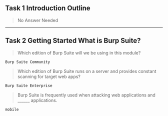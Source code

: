 ## Task 1  Introduction Outline
> No Answer Needed
-------------
## Task 2  Getting Started What is Burp Suite?
> Which edition of Burp Suite will we be using in this module?
```
Burp Suite Community 
```
> Which edition of Burp Suite runs on a server and provides constant scanning for target web apps?
```
Burp Suite Enterprise 
```
> Burp Suite is frequently used when attacking web applications and ______ applications.
```
mobile 
```
